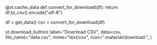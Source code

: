 @st.cache_data
def convert_for_download(df):
    return df.to_csv().encode("utf-8")

df = get_data()
csv = convert_for_download(df)

st.download_button(
    label="Download CSV",
    data=csv,
    file_name="data.csv",
    mime="text/csv",
    icon=":material/download:",
)